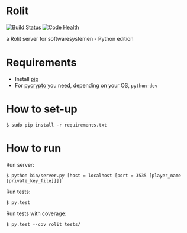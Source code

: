 Rolit
=====

[![Build Status](https://travis-ci.org/tcoenraad/rolit.png?branch=master)](https://travis-ci.org/tcoenraad/rolit)
[![Code Health](https://landscape.io/github/tcoenraad/rolit/master/landscape.png)](https://landscape.io/github/tcoenraad/rolit/master)

a Rolit server for softwaresystemen - Python edition

Requirements
============
- Install [pip](http://www.pip-installer.org/en/latest/installing.html)
- For [pycrypto](https://pypi.python.org/pypi/pycrypto) you need, depending on your OS, `python-dev`

How to set-up
=============

    $ sudo pip install -r requirements.txt

How to run
==========

Run server:

    $ python bin/server.py [host = localhost [port = 3535 [player_name [private_key_file]]]]
    
Run tests:

    $ py.test

Run tests with coverage:

    $ py.test --cov rolit tests/ 
